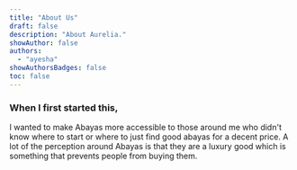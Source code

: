 ```yaml
---
title: "About Us"
draft: false
description: "About Aurelia."
showAuthor: false
authors:
  - "ayesha"
showAuthorsBadges: false
toc: false
---
```


### When I first started this,

I wanted to make Abayas more accessible to those around me who didn't know where to start or where to just find good abayas for a decent price. A lot of the perception around Abayas is that they are a luxury good which is something that prevents people from buying them.
